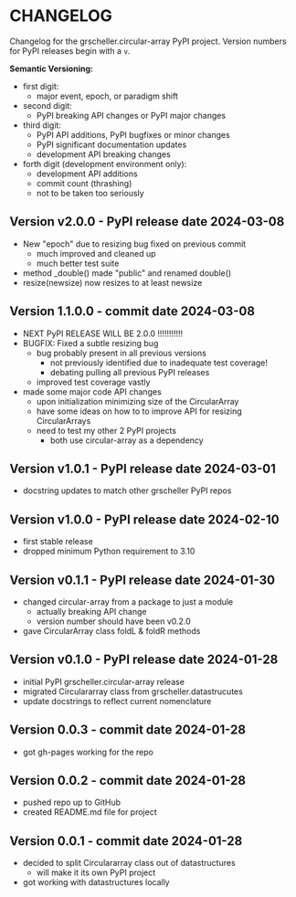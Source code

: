 # CHANGELOG

Changelog for the grscheller.circular-array PyPI project.
Version numbers for PyPI releases begin with a `v`.

**Semantic Versioning:**

* first digit:
  * major event, epoch, or paradigm shift
* second digit:
  * PyPI breaking API changes or PyPI major changes
* third digit:
  * PyPI API additions, PyPI bugfixes or minor changes
  * PyPI significant documentation updates
  * development API breaking changes
* forth digit (development environment only):
  * development API additions
  * commit count (thrashing)
  * not to be taken too seriously

## Version v2.0.0 - PyPI release date 2024-03-08

* New "epoch" due to resizing bug fixed on previous commit
  * much improved and cleaned up
  * much better test suite
* method _double() made "public" and renamed double() 
* resize(newsize) now resizes to at least newsize

## Version 1.1.0.0 - commit date 2024-03-08

* NEXT PyPI RELEASE WILL BE 2.0.0 !!!!!!!!!!!
* BUGFIX: Fixed a subtle resizing bug
  * bug probably present in all previous versions
    * not previously identified due to inadequate test coverage!
    * debating pulling all previous PyPI releases
  * improved test coverage vastly
* made some major code API changes
  * upon initialization minimizing size of the CircularArray
  * have some ideas on how to to improve API for resizing CircularArrays
  * need to test my other 2 PyPI projects
    * both use circular-array as a dependency

## Version v1.0.1 - PyPI release date 2024-03-01

* docstring updates to match other grscheller PyPI repos

## Version v1.0.0 - PyPI release date 2024-02-10

* first stable release
* dropped minimum Python requirement to 3.10

## Version v0.1.1 - PyPI release date 2024-01-30

* changed circular-array from a package to just a module
  * actually breaking API change
  * version number should have been v0.2.0
* gave CircularArray class foldL & foldR methods

## Version v0.1.0 - PyPI release date 2024-01-28

* initial PyPI grscheller.circular-array release
* migrated Circulararray class from grscheller.datastrucutes
* update docstrings to reflect current nomenclature

## Version 0.0.3 - commit date 2024-01-28

* got gh-pages working for the repo

## Version 0.0.2 - commit date 2024-01-28

* pushed repo up to GitHub
* created README.md file for project

## Version 0.0.1 - commit date 2024-01-28

* decided to split Circulararray class out of datastructures
  * will make it its own PyPI project
* got working with datastructures locally
